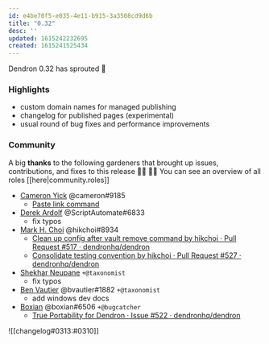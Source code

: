 ```yaml
---
id: e4be70f5-e035-4e11-b915-3a3508cd9d6b
title: "0.32"
desc: ''
updated: 1615242232695
created: 1615241525434
---
```



Dendron 0.32 has sprouted  🌱

### Highlights
- custom domain names for managed publishing 
- changelog for published pages (experimental)
- usual round of bug fixes and performance improvements

### Community

A big **thanks** to the following gardeners that brought up issues, contributions, and fixes to this release :man_farmer: :woman_farmer: 
You can see an overview of all roles [[here|community.roles]]

- [Cameron Yick](https://github.com/hydrosquall) @cameron#9185 
  - [Paste link command](https://github.com/dendronhq/dendron/pull/512)
- [Derek Ardolf](https://github.com/ScriptAutomate) @ScriptAutomate#6833
  - fix typos
- [Mark H. Choi](https://github.com/hikchoi/cerebrarium) @hikchoi#8934 
  - [Clean up config after vault remove command by hikchoi · Pull Request #517 · dendronhq/dendron](https://github.com/dendronhq/dendron/pull/517) 
  - [Consolidate testing convention by hikchoi · Pull Request #527 · dendronhq/dendron](https://github.com/dendronhq/dendron/pull/527#pullrequestreview-605945027)
- [Shekhar Neupane](https://github.com/neupsh) `+@taxonomist`
  - fix typos
- [Ben Vautier](https://github.com/Orcomp) @bvautier#1882 `+@taxonomist`
  - add windows dev docs
- [Boxian](https://github.com/b0xian) @boxian#6506 `+@bugcatcher`
    - [True Portability for Dendron · Issue #522 · dendronhq/dendron](https://github.com/dendronhq/dendron/issues/522)

![[changelog#0313:#0310]]

